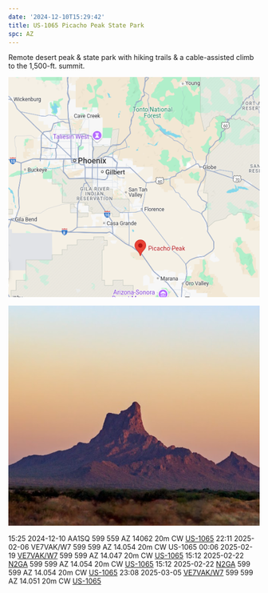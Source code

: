 ```yaml
---
date: '2024-12-10T15:29:42'
title: US-1065 Picacho Peak State Park
spc: AZ
---
```



Remote desert peak & state park with hiking trails & a cable-assisted climb to the 1,500-ft. summit.

![pasted_image001.png](/static/pasted_image001_0022.png)


![pasted_image.png](/static/pasted_image_0025.png)




15:25    2024-12-10    AA1SQ        599    559    AZ    14062    20m    CW    [US-1065](https://pota.app/#/park/US-1065)
22:11    2025-02-06    VE7VAK/W7    599    599    AZ    14.054    20m    CW    US-1065
00:06    2025-02-19    [VE7VAK/W7](https://qrz.com/db/VE7VAK/W7)    599    599    AZ    14.047    20m    CW    [US-1065](https://pota.app/#/park/US-1065)
15:12    2025-02-22    [N2GA](https://qrz.com/db/N2GA)            599    599    AZ    14.054    20m    CW    [US-1065](https://pota.app/#/park/US-1065)
15:12    2025-02-22    [N2GA](https://qrz.com/db/N2GA)            599    599    AZ    14.054    20m    CW    [US-1065](https://pota.app/#/park/US-1065)
23:08    2025-03-05    [VE7VAK/W7](https://qrz.com/db/VE7VAK/W7)    599    599    AZ    14.051    20m    CW    [US-1065](https://pota.app/#/park/US-1065)
